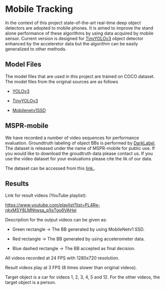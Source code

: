 # Mobile Tracking

In the context of this project state-of-the-art real-time deep object detectors are adopted to mobile phones. It is aimed to improve the stand alone performance of these algorithms by using data acquired by mobile sensor. Current version is designed for [TinyYOLOv3](https://arxiv.org/abs/1804.02767) object detector enhanced by the acceleretor data but the algorithm can be easily generalized to other methods. 


## Model Files

The model files that are used in this project are trained on COCO dataset. The model files from the original sources are as follows

- [YOLOv3](https://pjreddie.com/media/files/yolov3.weights)

- [TinyYOLOv3](https://pjreddie.com/media/files/yolov3-tiny.weights)

- [Mobilenetv1SSD]()

## MSPR-mobile 

We have recorded a number of video sequences for performance evaluation. Groundtruth labeling of object BBs is performed by [DarkLabel](https://darkpgmr.tistory.com/16). The dataset is released under the name of MSPR-mobile for public use. If you would like to download the groudtruth data please contact us. If you use the video dataset for your evaluations please cite the lik of our data.  

The dataset can be accessed from this [link.](https://www.youtube.com/playlist?list=PLgOtgHJGJuaJt6EPJt9RX4-amDhORjVEm).


## Results

Link for result videos (YouTube playlist):

https://www.youtube.com/playlist?list=PL4Re-nkxMSY8LMNtwsa_p1ixTgo6VAHei

Description for the output videos can be given as:

- Green rectangle -> The BB generated by using MobileNetv1 SSD.

- Red rectangle -> The BB generated by using accelerometer data.

- Blue dashed rectangle -> The BB accepted as final decision.


All videos recorded at 24 FPS with 1280x720 resolution.

Result videos play at 3 FPS (8 times slower than original videos).

Target object is a car for videos 1, 2, 3, 4, 5 and 12. For the other videos, the target object is a person.
